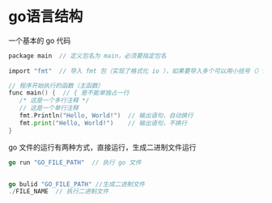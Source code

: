 # go语言结构

一个基本的 go 代码

```go
package main  // 定义包名为 main，必须要指定包名
  
import "fmt"  // 导入 fmt 包（实现了格式化 io ），如果要导入多个可以用小括号（）包裹

// 程序开始执行的函数（主函数）
func main() {  // { 是不能单独占一行
   /* 这是一个多行注释 */
   // 这是一个单行注释  
   fmt.Println("Hello, World!")  // 输出语句，自动换行
   fmt.print("Hello, World!")    // 输出语句，不换行
}
```

go 文件的运行有两种方式，直接运行，生成二进制文件运行

```go
go run "GO_FILE_PATH"  // 执行 go 文件


go bulid "GO_FILE_PATH" //生成二进制文件
./FILE_NAME  // 执行二进制文件
```